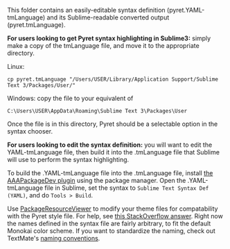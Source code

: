 This folder contains an easily-editable syntax definition (pyret.YAML-tmLanguage) and its Sublime-readable converted output (pyret.tmLanguage). 

**For users looking to get Pyret syntax highlighting in Sublime3:** simply make a copy of the tmLanguage file, and move it to the appropriate directory.

Linux:

    cp pyret.tmLanguage "/Users/USER/Library/Application Support/Sublime Text 3/Packages/User/"
	
Windows: copy the file to your equivalent of

    C:\Users\USER\AppData\Roaming\Sublime Text 3\Packages\User
  
Once the file is in this directory, Pyret should be a selectable option in the syntax chooser.


**For users looking to edit the syntax definition:** you will want to edit the YAML-tmLanguage file, then build it into the .tmLanguage file that Sublime will use to perform the syntax highlighting. 

To build the .YAML-tmLanguage file into the .tmLanguage file, install [the AAAPackageDev plugin](https://github.com/SublimeText/AAAPackageDev) using the package manager. Open the .YAML-tmLanguage file in Sublime, set the syntax to `Sublime Text Syntax Def (YAML)`, and do `Tools > Build`.

Use [PackageResourceViewer](https://github.com/skuroda/PackageResourceViewer) to modify your theme files for compatability with the Pyret style file. For help, see [this StackOverflow answer](http://stackoverflow.com/a/25691811/4283301). Right now the names defined in the syntax file are fairly arbitrary, to fit the default Monokai color scheme. If you want to standardize the naming, check out TextMate's [naming conventions](http://manual.macromates.com/en/language_grammars#naming_conventions). 


